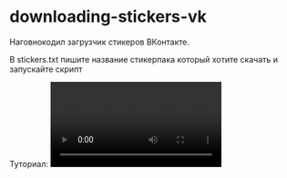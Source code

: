 # downloading-stickers-vk
Наговнокодил загрузчик стикеров ВКонтакте.

В stickers.txt пишите название стикерпака который хотите скачать и запускайте скрипт

Туториал:
![](Туториал.mp4)
